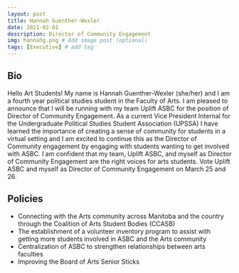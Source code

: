 ```yaml
---
layout: post
title: Hannah Guenther-Wexler
date: 2021-02-01
description: Director of Community Engagement
img: hannahg.png # Add image post (optional)
tags: [Executive] # add tag
---
```

## Bio

Hello Art Students! My name is Hannah Guenther-Wexler (she/her) and I am a fourth year political studies student in the Faculty of Arts. I am pleased to announce that I will be running with my team Uplift ASBC for the position of Director of Community Engagement. 
As a current Vice President Internal for the Undergraduate Political Studies Student Association (UPSSA) I have learned the importance of creating a sense of community for students in a virtual setting and I am excited to continue this as the Director of Community engagement by engaging with students wanting to get involved with ASBC. 
I am confident that my team, Uplift ASBC, and myself as Director of Community Engagement are the right voices for arts students. Vote Uplift ASBC and myself as Director of Community Engagement on March 25 and 26.

## Policies

- Connecting with the Arts community across Manitoba and the country through the Coalition of Arts Student Bodies (CCASB) 
- The establishment of a volunteer inventory program to assist with getting more students involved in ASBC and the Arts community 
- Centralization of ASBC to strengthen relationships between arts faculties  
- Improving the Board of Arts Senior Sticks
